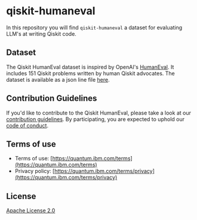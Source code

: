 # qiskit-humaneval

In this repository you will find `qiskit-humaneval` a dataset for evaluating LLM's at writing Qiskit code.

## Dataset

The Qiskit HumanEval dataset is inspired by OpenAI's [HumanEval](https://github.com/openai/human-eval). It includes 151 Qiskit problems written by human Qiskit advocates. The dataset is available as a json line file [here](dataset/dataset_qiskit_test_human_eval.json).

## Contribution Guidelines

If you'd like to contribute to the Qiskit HumanEval, please take a look at our [contribution guidelines](CONTRIBUTING.md). By participating, you are expected to uphold our [code of conduct](CODE_OF_CONDUCT.md).

## Terms of use

* Terms of use: [https://quantum.ibm.com/terms](https://quantum.ibm.com/terms)
* Privacy policy: [https://quantum.ibm.com/terms/privacy](https://quantum.ibm.com/terms/privacy)

## License

[Apache License 2.0](LICENSE)
